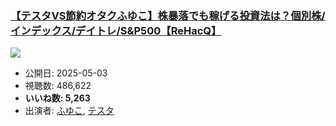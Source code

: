 ### [【テスタVS節約オタクふゆこ】株暴落でも稼げる投資法は？個別株/インデックス/デイトレ/S&P500【ReHacQ】](https://www.youtube.com/watch?v=3PqNec5oTDk)
[![](https://img.youtube.com/vi/3PqNec5oTDk/sddefault.jpg)](https://www.youtube.com/watch?v=3PqNec5oTDk)
-   公開日: 2025-05-03
-   視聴数: 486,622
-   **いいね数: 5,263**
-   出演者: [ふゆこ](/rehacq_fan/people/ふゆこ "wikilink"), [テスタ](/rehacq_fan/people/テスタ "wikilink")
